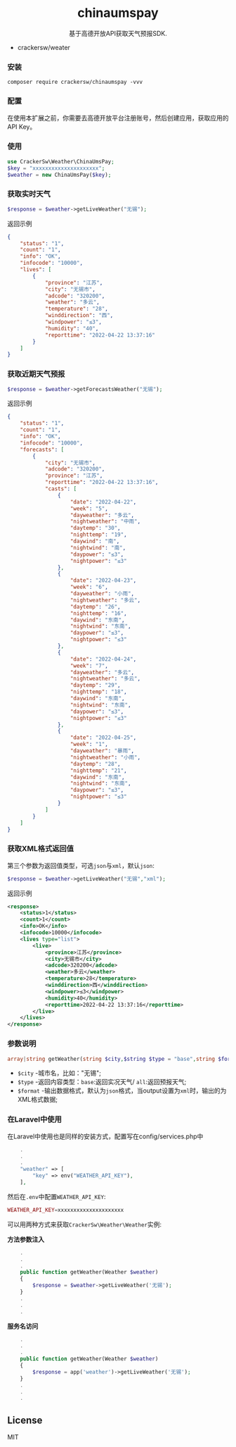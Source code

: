 <h1 align="center"> chinaumspay </h1>

<p align="center"> 基于高德开放API获取天气预报SDK.</p>

* crackersw/weater

### 安装
```shell
composer require crackersw/chinaumspay -vvv
```

### 配置
在使用本扩展之前，你需要去高德开放平台注册账号，然后创建应用，获取应用的API Key。

### 使用

```php
use CrackerSw\Weather\ChinaUmsPay;
$key = "xxxxxxxxxxxxxxxxxxxxx";
$weather = new ChinaUmsPay($key);
```
### 获取实时天气

```php
$response = $weather->getLiveWeather("无锡");
```
返回示例

```json
{
    "status": "1",
    "count": "1",
    "info": "OK",
    "infocode": "10000",
    "lives": [
        {
            "province": "江苏",
            "city": "无锡市",
            "adcode": "320200",
            "weather": "多云",
            "temperature": "28",
            "winddirection": "西",
            "windpower": "≤3",
            "humidity": "40",
            "reporttime": "2022-04-22 13:37:16"
        }
    ]
}
```
### 获取近期天气预报
```php
$response = $weather->getForecastsWeather("无锡");
```

返回示例

```json
{
    "status": "1",
    "count": "1",
    "info": "OK",
    "infocode": "10000",
    "forecasts": [
        {
            "city": "无锡市",
            "adcode": "320200",
            "province": "江苏",
            "reporttime": "2022-04-22 13:37:16",
            "casts": [
                {
                    "date": "2022-04-22",
                    "week": "5",
                    "dayweather": "多云",
                    "nightweather": "中雨",
                    "daytemp": "30",
                    "nighttemp": "19",
                    "daywind": "南",
                    "nightwind": "南",
                    "daypower": "≤3",
                    "nightpower": "≤3"
                },
                {
                    "date": "2022-04-23",
                    "week": "6",
                    "dayweather": "小雨",
                    "nightweather": "多云",
                    "daytemp": "26",
                    "nighttemp": "16",
                    "daywind": "东南",
                    "nightwind": "东南",
                    "daypower": "≤3",
                    "nightpower": "≤3"
                },
                {
                    "date": "2022-04-24",
                    "week": "7",
                    "dayweather": "多云",
                    "nightweather": "多云",
                    "daytemp": "29",
                    "nighttemp": "18",
                    "daywind": "东南",
                    "nightwind": "东南",
                    "daypower": "≤3",
                    "nightpower": "≤3"
                },
                {
                    "date": "2022-04-25",
                    "week": "1",
                    "dayweather": "暴雨",
                    "nightweather": "小雨",
                    "daytemp": "28",
                    "nighttemp": "21",
                    "daywind": "东南",
                    "nightwind": "东南",
                    "daypower": "≤3",
                    "nightpower": "≤3"
                }
            ]
        }
    ]
}
```
### 获取XML格式返回值
第三个参数为返回值类型，可选`json`与`xml`，默认`json`:
```php
$response = $weather->getLiveWeather("无锡","xml");
```
返回示例

```xml
<response>
    <status>1</status>
    <count>1</count>
    <info>OK</info>
    <infocode>10000</infocode>
    <lives type="list">
        <live>
            <province>江苏</province>
            <city>无锡市</city>
            <adcode>320200</adcode>
            <weather>多云</weather>
            <temperature>28</temperature>
            <winddirection>西</winddirection>
            <windpower>≤3</windpower>
            <humidity>40</humidity>
            <reporttime>2022-04-22 13:37:16</reporttime>
        </live>
    </lives>
</response>
```
### 参数说明
```php
array|string getWeather(string $city,$string $type = "base",string $format = "json")
```
* `$city` -城市名，比如："无锡";
* `$type` -返回内容类型：`base`:返回实况天气/ `all`:返回预报天气;
* `$format` -输出数据格式，默认为`json`格式，当output设置为`xml`时，输出的为XML格式数据;

### 在Laravel中使用 
在Laravel中使用也是同样的安装方式，配置写在config/services.php中
```php
    .
    .
    .
    "weather" => [
        "key" => env("WEATHER_API_KEY"),
    ],
```
然后在`.env`中配置`WEATHER_API_KEY`:
```php
WEATHER_API_KEY=xxxxxxxxxxxxxxxxxxxxx
```
可以用两种方式来获取`CrackerSw\Weather\Weather`实例:

**方法参数注入**

```php
    .
    .
    .
    public function getWeather(Weather $weather) 
    {
        $response = $weather->getLiveWeather('无锡');
    }
    .
    .
    .
```

**服务名访问**

```php
    .
    .
    .
    public function getWeather(Weather $weather) 
    {
        $response = app('weather')->getLiveWeather('无锡');
    }
    .
    .
    .
```

## License

MIT